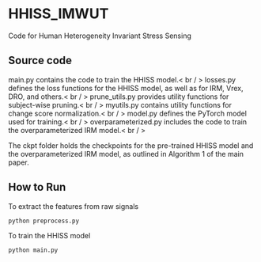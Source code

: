 # HHISS_IMWUT
Code for Human Heterogeneity Invariant Stress Sensing 
## Source code
main.py contains the code to train the HHISS model.< br / >
losses.py defines the loss functions for the HHISS model, as well as for IRM, Vrex, DRO, and others.< br / >
prune_utils.py provides utility functions for subject-wise pruning.< br / >
myutils.py contains utility functions for change score normalization.< br / >
model.py defines the PyTorch model used for training.< br / >
overparameterized.py includes the code to train the overparameterized IRM model.< br / >

The ckpt folder holds the checkpoints for the pre-trained HHISS model and the overparameterized IRM model, as outlined in Algorithm 1 of the main paper.

## How to Run
To extract the features from raw signals
```commandline
python preprocess.py
```

To train the HHISS model
```commandline
python main.py
```
